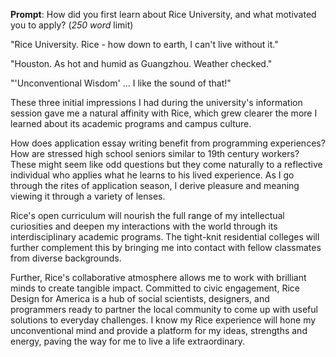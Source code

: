 __Prompt__: How did you first learn about Rice University, and what motivated you to apply? (_250 word_ limit)

"Rice University. Rice - how down to earth, I can't live without it."

"Houston. As hot and humid as Guangzhou. Weather checked."

"'Unconventional Wisdom' ... I like the sound of that!"

These three initial impressions I had during the university's information session gave me a natural affinity with Rice, which grew clearer the more I learned about its academic programs and campus culture.

How does application essay writing benefit from programming experiences? How are stressed high school seniors similar to 19th century workers? These might seem like odd questions but they come naturally to a reflective individual who applies what he learns to his lived experience. As I go through the rites of application season, I derive pleasure and meaning viewing it through a variety of lenses.

Rice's open curriculum will nourish the full range of my intellectual curiosities and deepen my interactions with the world through its interdisciplinary academic programs. The tight-knit residential colleges will further complement this by bringing me into contact with fellow classmates from diverse backgrounds.

Further, Rice's collaborative atmosphere allows me to work with brilliant minds to create tangible impact. Committed to civic engagement, Rice Design for America is a hub of social scientists, designers, and programmers ready to partner the local community to come up with useful solutions to everyday challenges. I know my Rice experience will hone my unconventional mind and provide a platform for my ideas, strengths and energy, paving the way for me to live a life extraordinary.